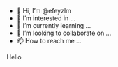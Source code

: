 - 👋 Hi, I’m @efeyzlm
- 👀 I’m interested in ...
- 🌱 I’m currently learning ...
- 💞️ I’m looking to collaborate on ...
- 📫 How to reach me ...

<!---
efeyzlm/efeyzlm is a ✨ special ✨ repository because its `README.md` (this file) appears on your GitHub profile.
You can click the Preview link to take a look at your changes.
--->Hello
